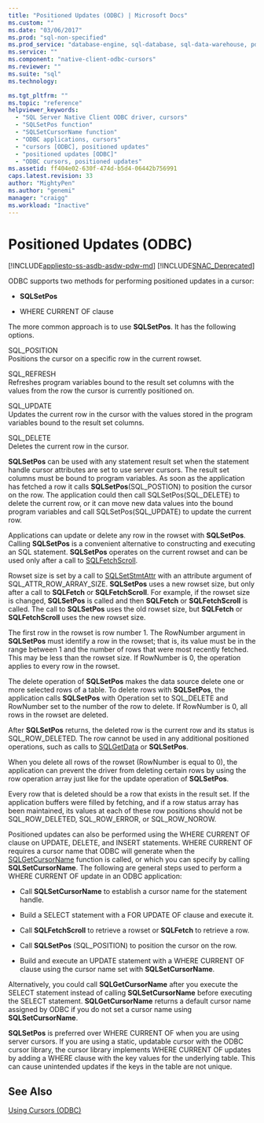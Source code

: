 ```yaml
---
title: "Positioned Updates (ODBC) | Microsoft Docs"
ms.custom: ""
ms.date: "03/06/2017"
ms.prod: "sql-non-specified"
ms.prod_service: "database-engine, sql-database, sql-data-warehouse, pdw"
ms.service: ""
ms.component: "native-client-odbc-cursors"
ms.reviewer: ""
ms.suite: "sql"
ms.technology: 

ms.tgt_pltfrm: ""
ms.topic: "reference"
helpviewer_keywords: 
  - "SQL Server Native Client ODBC driver, cursors"
  - "SQLSetPos function"
  - "SQLSetCursorName function"
  - "ODBC applications, cursors"
  - "cursors [ODBC], positioned updates"
  - "positioned updates [ODBC]"
  - "ODBC cursors, positioned updates"
ms.assetid: ff404e02-630f-474d-b5d4-06442b756991
caps.latest.revision: 33
author: "MightyPen"
ms.author: "genemi"
manager: "craigg"
ms.workload: "Inactive"
---
```

# Positioned Updates (ODBC)
[!INCLUDE[appliesto-ss-asdb-asdw-pdw-md](../../includes/appliesto-ss-asdb-asdw-pdw-md.md)]
[!INCLUDE[SNAC_Deprecated](../../includes/snac-deprecated.md)]

  ODBC supports two methods for performing positioned updates in a cursor:  
  
-   **SQLSetPos**  
  
-   WHERE CURRENT OF clause  
  
 The more common approach is to use **SQLSetPos**. It has the following options.  
  
 SQL_POSITION  
 Positions the cursor on a specific row in the current rowset.  
  
 SQL_REFRESH  
 Refreshes program variables bound to the result set columns with the values from the row the cursor is currently positioned on.  
  
 SQL_UPDATE  
 Updates the current row in the cursor with the values stored in the program variables bound to the result set columns.  
  
 SQL_DELETE  
 Deletes the current row in the cursor.  
  
 **SQLSetPos** can be used with any statement result set when the statement handle cursor attributes are set to use server cursors. The result set columns must be bound to program variables. As soon as the application has fetched a row it calls **SQLSetPos**(SQL_POSTION) to position the cursor on the row. The application could then call SQLSetPos(SQL_DELETE) to delete the current row, or it can move new data values into the bound program variables and call SQLSetPos(SQL_UPDATE) to update the current row.  
  
 Applications can update or delete any row in the rowset with **SQLSetPos**. Calling **SQLSetPos** is a convenient alternative to constructing and executing an SQL statement. **SQLSetPos** operates on the current rowset and can be used only after a call to [SQLFetchScroll](../../relational-databases/native-client-odbc-api/sqlfetchscroll.md).  
  
 Rowset size is set by a call to [SQLSetStmtAttr](../../relational-databases/native-client-odbc-api/sqlsetstmtattr.md) with an attribute argument of SQL_ATTR_ROW_ARRAY_SIZE. **SQLSetPos** uses a new rowset size, but only after a call to **SQLFetch** or **SQLFetchScroll**. For example, if the rowset size is changed, **SQLSetPos** is called and then **SQLFetch** or **SQLFetchScroll** is called. The call to **SQLSetPos** uses the old rowset size, but **SQLFetch** or **SQLFetchScroll** uses the new rowset size.  
  
 The first row in the rowset is row number 1. The RowNumber argument in **SQLSetPos** must identify a row in the rowset; that is, its value must be in the range between 1 and the number of rows that were most recently fetched. This may be less than the rowset size. If RowNumber is 0, the operation applies to every row in the rowset.  
  
 The delete operation of **SQLSetPos** makes the data source delete one or more selected rows of a table. To delete rows with **SQLSetPos**, the application calls **SQLSetPos** with Operation set to SQL_DELETE and RowNumber set to the number of the row to delete. If RowNumber is 0, all rows in the rowset are deleted.  
  
 After **SQLSetPos** returns, the deleted row is the current row and its status is SQL_ROW_DELETED. The row cannot be used in any additional positioned operations, such as calls to [SQLGetData](../../relational-databases/native-client-odbc-api/sqlgetdata.md) or **SQLSetPos**.  
  
 When you delete all rows of the rowset (RowNumber is equal to 0), the application can prevent the driver from deleting certain rows by using the row operation array just like for the update operation of **SQLSetPos**.  
  
 Every row that is deleted should be a row that exists in the result set. If the application buffers were filled by fetching, and if a row status array has been maintained, its values at each of these row positions should not be SQL_ROW_DELETED, SQL_ROW_ERROR, or SQL_ROW_NOROW.  
  
 Positioned updates can also be performed using the WHERE CURRENT OF clause on UPDATE, DELETE, and INSERT statements. WHERE CURRENT OF requires a cursor name that ODBC will generate when the [SQLGetCursorName](../../relational-databases/native-client-odbc-api/sqlgetcursorname.md) function is called, or which you can specify by calling **SQLSetCursorName**. The following are general steps used to perform a WHERE CURRENT OF update in an ODBC application:  
  
-   Call **SQLSetCursorName** to establish a cursor name for the statement handle.  
  
-   Build a SELECT statement with a FOR UPDATE OF clause and execute it.  
  
-   Call **SQLFetchScroll** to retrieve a rowset or **SQLFetch** to retrieve a row.  
  
-   Call **SQLSetPos** (SQL_POSITION) to position the cursor on the row.  
  
-   Build and execute an UPDATE statement with a WHERE CURRENT OF clause using the cursor name set with **SQLSetCursorName**.  
  
 Alternatively, you could call **SQLGetCursorName** after you execute the SELECT statement instead of calling **SQLSetCursorName** before executing the SELECT statement. **SQLGetCursorName** returns a default cursor name assigned by ODBC if you do not set a cursor name using **SQLSetCursorName**.  
  
 **SQLSetPos** is preferred over WHERE CURRENT OF when you are using server cursors. If you are using a static, updatable cursor with the ODBC cursor library, the cursor library implements WHERE CURRENT OF updates by adding a WHERE clause with the key values for the underlying table. This can cause unintended updates if the keys in the table are not unique.  
  
## See Also  
 [Using Cursors &#40;ODBC&#41;](../../relational-databases/native-client-odbc-cursors/using-cursors-odbc.md)  
  
  
